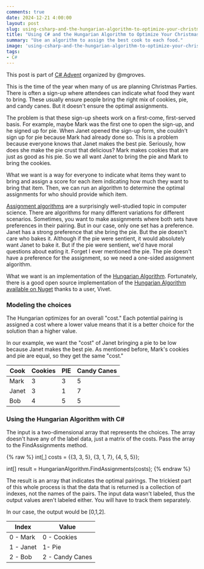 ```yaml
---
comments: true
date: 2024-12-21 4:00:00
layout: post
slug: using-csharp-and-the-hungarian-algorithm-to-optimize-your-christmas-party-planning
title: "Using C# and the Hungarian Algorithm to Optimize Your Christmas Party Planning"
summary: "Use an algorithm to assign the best cook to each food."
image: 'using-csharp-and-the-hungarian-algorithm-to-optimize-your-christmas-party-planning\lead.png' 
tags:
- C#
---
```


This post is part of [C# Advent](https://csadvent.christmas/) organized by @mgroves.

This is the time of the year when many of us are planning Christmas Parties. There is often a sign-up where attendees can indicate what food they want to bring. These usually ensure people bring the right mix of cookies, pie, and candy canes. But it doesn't ensure the optimal assignments. 

The problem is that these sign-up sheets work on a first-come, first-served basis. For example, maybe Mark was the first one to open the sign-up, and he signed up for pie. When Janet opened the sign-up form, she couldn't sign up for pie because Mark had already done so. This is a problem because everyone knows that Janet makes the best pie. Seriously, how does she make the pie crust that delicious? Mark makes cookies that are just as good as his pie. So we all want Janet to bring the pie and Mark to bring the cookies. 

What we want is a way for everyone to indicate what items they want to bring and assign a score for each item indicating how much they want to bring that item. Then, we can run an algorithm to determine the optimal assignments for who should provide which item. 

[Assignment algorithms](https://en.wikipedia.org/wiki/Assignment_problem) are a surprisingly well-studied topic in computer science. There are algorithms for many different variations for different scenarios.  Sometimes, you want to make assignments where both sets have preferences in their pairing. But in our case, only one set has a preference. Janet has a strong preference that she bring the pie. But the pie doesn't care who bakes it. Although if the pie were sentient, it would absolutely want Janet to bake it. But if the pie were sentient, we'd have moral questions about eating it. Forget I ever mentioned the pie. The pie doesn't have a preference for the assignment, so we need a one-sided assignment algorithm. 

What we want is an implementation of the [Hungarian Algorithm](https://en.wikipedia.org/wiki/Hungarian_algorithm). Fortunately, there is a good open source implementation of the [Hungarian Algorithm available on Nuget](https://www.nuget.org/packages/HungarianAlgorithm) thanks to a user, Vivet. 

### Modeling the choices
The Hungarian optimizes for an overall "cost." Each potential pairing is assigned a cost where a lower value means that it is a better choice for the solution than a higher value. 

In our example, we want the "cost" of Janet bringing a pie to be low because Janet makes the best pie. As mentioned before, Mark's cookies and pie are equal, so they get the same "cost."

<table>
<thead>
	<tr>
		<th>Cook</th>
		<th>Cookies</th>
		<th>PIE</th>
		<th>Candy Canes</th>
	</tr>
</thead>
<tbody>
	<tr>
		<td>Mark</td>
		<td>3</td>
		<td>3</td>
		<td>5</td>
	</tr>
	<tr>
		<td>Janet</td>
		<td>3</td>
		<td>1</td>
		<td>7</td>
	</tr>
	<tr>
		<td>Bob</td>
		<td>4</td>
		<td>5</td>
		<td>5</td>
	</tr>
</tbody>
</table>



### Using the Hungarian Algorithm with C#

The input is a two-dimensional array that represents the choices. The array doesn't have any of the label data, just a matrix of the costs. Pass the array to the FindAssignments method. 

{% raw %}
int[,] costs = {{3, 3, 5}, 
                {3, 1, 7},
                {4, 5, 5}};
                
int[] result = HungarianAlgorithm.FindAssignments(costs);
{% endraw %}


The result is an array that indicates the optimal pairings. The trickiest part of this whole process is that the data that is returned is a collection of indexes, not the names of the pairs. The input data wasn't labeled, thus the output values aren't labeled either. You will have to track them separately. 

In our case, the output would be [0,1,2]. 

<table>
<thead>
	<tr>
		<th>Index</th>
		<th>Value</th>
	</tr>
</thead>
<tbody>
	<tr>
		<td>0 - Mark</td>
		<td>0 - Cookies</td>
	</tr>
	<tr>
		<td>1 - Janet</td>
		<td>1- Pie</td>
	</tr>
	<tr>
		<td>2 - Bob</td>
		<td>2 - Candy Canes</td>
	</tr>
</tbody>
</table>

